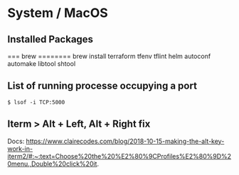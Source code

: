 # System / MacOS

## Installed Packages

=== brew ========
brew install terraform tfenv tflint helm autoconf automake libtool shtool

## List of running processe occupying a port

```
$ lsof -i TCP:5000
```

## Iterm > Alt + Left, Alt + Right fix

Docs:
https://www.clairecodes.com/blog/2018-10-15-making-the-alt-key-work-in-iterm2/#:~:text=Choose%20the%20%E2%80%9CProfiles%E2%80%9D%20menu.,Double%20click%20it.
